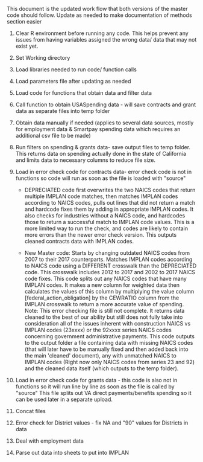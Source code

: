 This document is the updated work flow that both versions of the master code should follow. Update as needed to make documentation of methods section easier

1. Clear R environment before running any code. This helps prevent any issues from having variables assigned the wrong data/ data that may not exist yet.

2. Set Working directory

3. Load libraries needed to run code/ function calls

4. Load parameters file after updating as needed

5. Load code for functions that obtain data and filter data

6. Call function to obtain USASpending data - will save contracts and grant data as separate files into temp folder 

7. Obtain data manually if needed (applies to several data sources, mostly for employment data & Smartpay spending data which requires an additional csv file to be made)

8. Run filters on spending & grants data- save output files to temp folder. This returns data on spending actually done in the state of California and limits data to necessary columns to reduce file size.

9. Load in error check code for contracts data- error check code is not in functions so code will run as soon as the file is loaded with "source" 
    - DEPRECIATED code first overwrites the two NAICS codes that return multiple IMPLAN code matches, then matches IMPLAN codes according to NAICS codes, pulls out lines that did not return a match and hardcode fixes them by adding in appropriate IMPLAN codes. It also checks for industries without a NAICS code, and hardcodes those to return a successful match to IMPLAN code values. This is a more limited way to run the check, and codes are likely to contain more errors than the newer error check version. This outputs cleaned contracts data with IMPLAN codes. 
    
    - New Master code: Starts by changing outdated NAICS codes from 2007 to their 2017 counterparts. Matches IMPLAN codes according to NAICS code using a DIFFERENT crosswalk than the DEPRECIATED code. This crosswalk includes 2012 to 2017 and 2002 to 2017 NAICS code fixes. This code splits out any NAICS codes that have many IMPLAN codes. It makes a new column for weighted data then calculates the values of this column by multiplying the value column [federal_action_obligation] by the CEWRATIO column from the IMPLAN crosswalk to return a more accurate value of spending. Note: This error checking file is still not complete. It returns data cleaned to the best of our ability but still does not fully take into consideration all of the issues inherent with construction NAICS vs IMPLAN codes (23xxxx) or the 92xxxx series NAICS codes concerning government administrative payments. This code outputs to the output folder a file containing data with missing NAICS codes (that will later have to be manually fixed and then added back into the main 'cleaned' document), any with unmatched NAICS to IMPLAN codes (Right now only NAICS codes from series 23 and 92) and the cleaned data itself (which outputs to the temp folder). 
    
10. Load in error check code for grants data - this code is also not in functions so it will run line by line as soon as the file is called by "source" This file splits out VA direct payments/benefits spending so it can be used later in a separate upload. 

11. Concat files 

12. Error check for District values - fix NA and "90" values for Districts in data

13. Deal with employment data

14. Parse out data into sheets to put into IMPLAN

